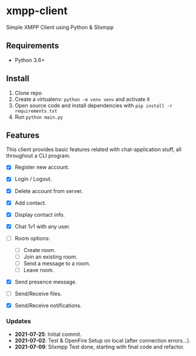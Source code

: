 # xmpp-client
Simple XMPP Client using Python & Slixmpp

## Requirements

* Python 3.6+


## Install

1. Clone repo
2. Create a virtualenv: `python -m venv venv` and activate it
3. Open source code and install dependencies with `pip install -r requirements.txt`
4. Run `python main.py`


## Features

This client provides basic features related with chat-application stuff, all throughout a CLI program.

- [x] Register new account.
- [x] Login / Logout.
- [x] Delete account from server.
- [x] Add contact.
- [x] Display contact info.
- [x] Chat 1v1 with any user.
- [ ] Room options:
    - [ ] Create room.
    - [ ] Join an existing room.
    - [ ] Send a message to a room.
    - [ ] Leave room.
- [x] Send presence message.
- [ ] Send/Receive files.
- [x] Send/Receive notifications.


### Updates

- **2021-07-25**: Initial commit.
- **2021-07-02**: Test & OpenFire Setup on local (after connection errors...).
- **2021-07-09**: Slixmpp Test done, starting with final code and refactor.




